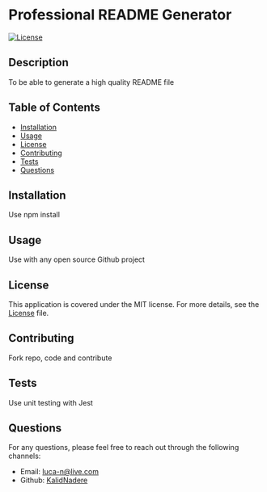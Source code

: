 
# Professional README Generator

[![License](https://img.shields.io/badge/License-MIT-yellow.svg)](https://opensource.org/licenses/MIT)
  
## Description
To be able to generate a high quality README file
  
## Table of Contents
- [Installation](#installation)
- [Usage](#usage)
- [License](#license)
- [Contributing](#contributing)
- [Tests](#tests)
- [Questions](#questions)

## Installation <a name='installation'></a>
Use npm install

## Usage <a name='usage'></a>
Use with any open source Github project
  
## License <a name='license'></a>
This application is covered under the MIT license. For more details, see the [License](https://opensource.org/licenses/MIT) file.
  
## Contributing <a name='contributing'></a>
Fork repo, code and contribute
  
## Tests <a name='tests'></a>
Use unit testing with Jest
  
## Questions <a name='questions'></a>
For any questions, please feel free to reach out through the following channels:
- Email: luca-n@live.com
- Github: [KalidNadere](https://github.com/KalidNadere)
